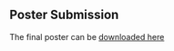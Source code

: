 
## Poster Submission
The final poster can be [downloaded here](https://fit2082.github.io/28809033_RESEARCH_NOTEBOOK/poster_final_3dmaps.pdf)

